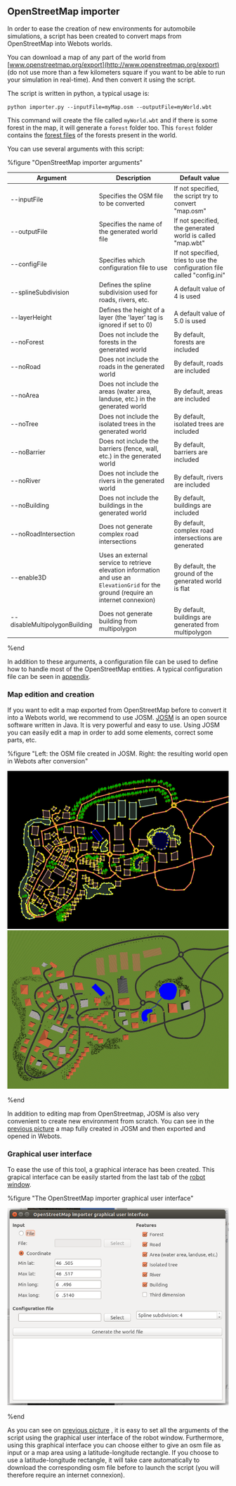 ## OpenStreetMap importer

In order to ease the creation of new environments for automobile simulations, a
script has been created to convert maps from OpenStreetMap into Webots worlds.

You can download a map of any part of the world from
[www.openstreetmap.org/export](http://www.openstreetmap.org/export) (do not use
more than a few kilometers square if you want to be able to run your simulation
in real-time). And then convert it using the script.

The script is written in python, a typical usage is:

```
python importer.py --inputFile=myMap.osm --outputFile=myWorld.wbt
```

This command will create the file called `myWorld.wbt` and if there is some
forest in the map, it will generate a `forest` folder too. This `forest` folder
contains the [forest files](nature.md#forest) of the forests present in the
world.

You can use several arguments with this script:

%figure "OpenStreetMap importer arguments"

| Argument            | Description                                                                                                                          | Default value                                                             |
| ------------------- | ------------------------------------------------------------------------------------------------------------------------------------ | ------------------------------------------------------------------------- |
| --inputFile         | Specifies the OSM file to be converted                                                                                               | If not specified, the script try to convert "map.osm"                     |
| --outputFile        | Specifies the name of the generated world file                                                                                       | If not specified, the generated world is called "map.wbt"                 |
| --configFile        | Specifies which configuration file to use                                                                                            | If not specified, tries to use the configuration file called "config.ini" |
| --splineSubdivision | Defines the spline subdivision used for roads, rivers, etc.                                                                          | A default value of 4 is used                                              |
| --layerHeight       | Defines the height of a layer (the 'layer' tag is ignored if set to 0)                                                               | A default value of 5.0 is used                                            |
| --noForest          | Does not include the forests in the generated world                                                                                  | By default, forests are included                                          |
| --noRoad            | Does not include the roads in the generated world                                                                                    | By default, roads are included                                            |
| --noArea            | Does not include the areas (water area, landuse, etc.) in the generated world                                                        | By default, areas are included                                            |
| --noTree            | Does not include the isolated trees in the generated world                                                                           | By default, isolated trees are included                                   |
| --noBarrier         | Does not include the barriers (fence, wall, etc.) in the generated world                                                             | By default, barriers are included                                         |
| --noRiver           | Does not include the rivers in the generated world                                                                                   | By default, rivers are included                                           |
| --noBuilding        | Does not include the buildings in the generated world                                                                                | By default, buildings are included                                        |
| --noRoadIntersection| Does not generate complex road intersections                                                                                         | By default, complex road intersections are generated                      |
| --enable3D          | Uses an external service to retrieve elevation information and use an `ElevationGrid` for the ground (require an internet connexion) | By default, the ground of the generated world is flat                     |
| --disableMultipolygonBuilding | Does not generate building from multipolygon                                                                               | By default, buildings are generated from multipolygon                     |

%end

In addition to these arguments, a configuration file can be used to define how
to handle most of the OpenStreetMap entities. A typical configuration file can
be seen in [appendix](a-typical-openstreetmap-importer-configuration-file.md).

### Map edition and creation

If you want to edit a map exported from OpenStreetMap before to convert it into
a Webots world, we recommend to use JOSM. [JOSM](https://josm.openstreetmap.de)
is an open source software written in Java. It is very powerful and easy to use.
Using JOSM you can easily edit a map in order to add some elements, correct some
parts, etc.

%figure "Left: the OSM file created in JOSM. Right: the resulting world open in Webots after conversion"

![osm_input.png](images/osm_input.png)
![osm_output.png](images/osm_output.png)

%end

In addition to editing map from OpenStreetmap, JOSM is also very convenient to
create new environment from scratch. You can see in the [previous
picture](#left-the-osm-file-created-in-josm-right-the-resulting-world-open-in-webots-after-conversion)
a map fully created in JOSM and then exported and opened in Webots.

### Graphical user interface

To ease the use of this tool, a graphical interace has been created. This
grapical interface can be easily started from the last tab of the [robot
window](robot-window.md).

%figure "The OpenStreetMap importer graphical user interface"

![osm_gui.png](images/osm_gui.png)

%end

As you can see on [previous
picture](#the-openstreetmap-importer-graphical-user-interface) , it is easy to
set all the arguments of the script using the graphical user interface of the
robot window. Furthermore, using this graphical interface you can choose either
to give an osm file as input or a map area using a latitude-longitude rectangle.
If you choose to use a latitude-longitude rectangle, it will take care
automatically to download the corresponding osm file before to launch the script
(you will therefore require an internet connexion).
